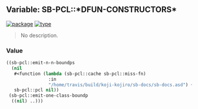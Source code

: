 ## Variable: SB-PCL::\*DFUN-CONSTRUCTORS\*
[![package](https://img.shields.io/badge/Package-SB--PCL-5f9ea0.svg?style=social&colorA=999999)](../) [![type](https://img.shields.io/badge/Type-Variable-5f9ea0.svg?style=social&colorA=999999)](../#variable) 

> No description.

### Value
```cl
((sb-pcl::emit-n-n-boundps
  (nil
   #<function (lambda (sb-pcl::cache sb-pcl::miss-fn)
                :in
                "/home/travis/build/koji-kojiro/sb-docs/sb-docs.asd") {10021708cb}>
   sb-pcl::pcl nil))
 (sb-pcl::emit-one-class-boundp
  ((nil) ..)))
```
